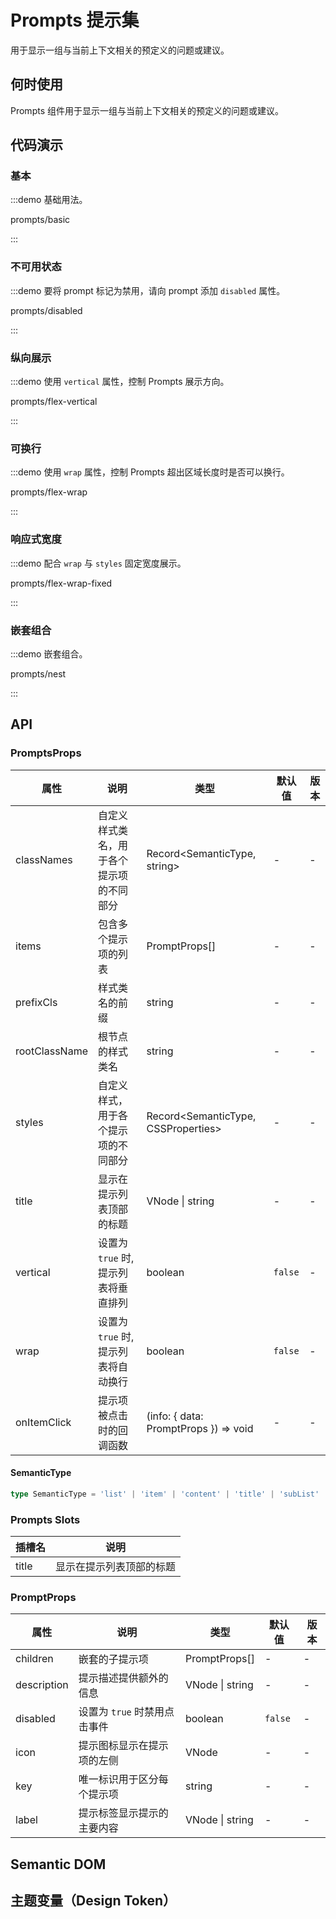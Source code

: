 # Prompts 提示集

用于显示一组与当前上下文相关的预定义的问题或建议。

## 何时使用

Prompts 组件用于显示一组与当前上下文相关的预定义的问题或建议。

## 代码演示

### 基本

:::demo 基础用法。

prompts/basic

:::

### 不可用状态

:::demo 要将 prompt 标记为禁用，请向 prompt 添加 `disabled` 属性。

prompts/disabled

:::

### 纵向展示

:::demo 使用 `vertical` 属性，控制 Prompts 展示方向。

prompts/flex-vertical

:::

### 可换行

:::demo 使用 `wrap` 属性，控制 Prompts 超出区域长度时是否可以换行。

prompts/flex-wrap

:::

### 响应式宽度

:::demo 配合 `wrap` 与 `styles` 固定宽度展示。

prompts/flex-wrap-fixed

:::

### 嵌套组合

:::demo 嵌套组合。

prompts/nest

:::

## API

<!-- 通用属性参考：[通用属性](/docs/react/common-props) -->

### PromptsProps

| 属性          | 说明                                     | 类型                                  | 默认值  | 版本 |
| ------------- | ---------------------------------------- | ------------------------------------- | ------- | ---- |
| classNames    | 自定义样式类名，用于各个提示项的不同部分 | Record<SemanticType, string>          | -       | -    |
| items         | 包含多个提示项的列表                     | PromptProps[]                         | -       | -    |
| prefixCls     | 样式类名的前缀                           | string                                | -       | -    |
| rootClassName | 根节点的样式类名                         | string                                | -       | -    |
| styles        | 自定义样式，用于各个提示项的不同部分     | Record<SemanticType, CSSProperties>   | -       | -    |
| title         | 显示在提示列表顶部的标题                 | VNode \| string                       | -       | -    |
| vertical      | 设置为 `true` 时, 提示列表将垂直排列     | boolean                               | `false` | -    |
| wrap          | 设置为 `true` 时, 提示列表将自动换行     | boolean                               | `false` | -    |
| onItemClick   | 提示项被点击时的回调函数                 | (info: { data: PromptProps }) => void | -       | -    |

#### SemanticType

```typescript | pure
type SemanticType = 'list' | 'item' | 'content' | 'title' | 'subList' | 'subItem';
```

### Prompts Slots

| 插槽名 | 说明                     |
| ------ | ------------------------ |
| title  | 显示在提示列表顶部的标题 |

### PromptProps

| 属性        | 说明                         | 类型            | 默认值  | 版本 |
| ----------- | ---------------------------- | --------------- | ------- | ---- |
| children    | 嵌套的子提示项               | PromptProps[]   | -       | -    |
| description | 提示描述提供额外的信息       | VNode \| string | -       | -    |
| disabled    | 设置为 `true` 时禁用点击事件 | boolean         | `false` | -    |
| icon        | 提示图标显示在提示项的左侧   | VNode           | -       | -    |
| key         | 唯一标识用于区分每个提示项   | string          | -       | -    |
| label       | 提示标签显示提示的主要内容   | VNode \| string | -       | -    |

## Semantic DOM

<vp-semantic component="Prompts"></vp-semantic>

## 主题变量（Design Token）

<!-- <ComponentTokenTable component="Prompts"></ComponentTokenTable> -->